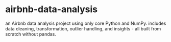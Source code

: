 # airbnb-data-analysis
an Airbnb data analysis project using only core Python and NumPy. includes data cleaning, transformation, outlier handling, and insights - all built from scratch without pandas.
